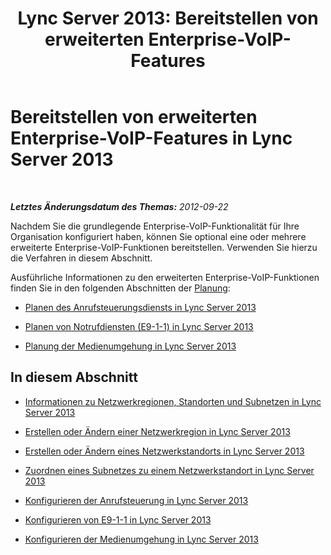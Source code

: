 ﻿---
title: 'Lync Server 2013: Bereitstellen von erweiterten Enterprise-VoIP-Features'
TOCTitle: Bereitstellen von erweiterten Enterprise-VoIP-Features
ms:assetid: 286d9c0b-9442-448f-a6e5-95b3034278fe
ms:mtpsurl: https://technet.microsoft.com/de-de/library/Gg425753(v=OCS.15)
ms:contentKeyID: 49293488
ms.date: 05/19/2016
mtps_version: v=OCS.15
ms.translationtype: HT
---

# Bereitstellen von erweiterten Enterprise-VoIP-Features in Lync Server 2013

 

_**Letztes Änderungsdatum des Themas:** 2012-09-22_

Nachdem Sie die grundlegende Enterprise-VoIP-Funktionalität für Ihre Organisation konfiguriert haben, können Sie optional eine oder mehrere erweiterte Enterprise-VoIP-Funktionen bereitstellen. Verwenden Sie hierzu die Verfahren in diesem Abschnitt.

Ausführliche Informationen zu den erweiterten Enterprise-VoIP-Funktionen finden Sie in den folgenden Abschnitten der [Planung](lync-server-2013-planning.md):

  - [Planen des Anrufsteuerungsdiensts in Lync Server 2013](lync-server-2013-planning-for-call-admission-control.md)

  - [Planen von Notrufdiensten (E9-1-1) in Lync Server 2013](lync-server-2013-planning-for-emergency-services-e9-1-1.md)

  - [Planung der Medienumgehung in Lync Server 2013](lync-server-2013-planning-for-media-bypass.md)

## In diesem Abschnitt

  - [Informationen zu Netzwerkregionen, Standorten und Subnetzen in Lync Server 2013](lync-server-2013-about-network-regions-sites-and-subnets.md)

  - [Erstellen oder Ändern einer Netzwerkregion in Lync Server 2013](lync-server-2013-create-or-modify-a-network-region.md)

  - [Erstellen oder Ändern eines Netzwerkstandorts in Lync Server 2013](lync-server-2013-create-or-modify-a-network-site.md)

  - [Zuordnen eines Subnetzes zu einem Netzwerkstandort in Lync Server 2013](lync-server-2013-associate-a-subnet-with-a-network-site.md)

  - [Konfigurieren der Anrufsteuerung in Lync Server 2013](lync-server-2013-configure-call-admission-control.md)

  - [Konfigurieren von E9-1-1 in Lync Server 2013](lync-server-2013-configure-enhanced-9-1-1.md)

  - [Konfigurieren der Medienumgehung in Lync Server 2013](lync-server-2013-configure-media-bypass.md)

